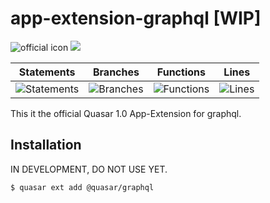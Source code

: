 # app-extension-graphql [WIP]
![official icon](https://img.shields.io/badge/Quasar%201.0-Official%20App%20Extension-blue.svg)
<a href="https://v1.quasar-framework.org" target="_blank"><img src="https://badge.fury.io/js/%40quasar%2Fquasar-app-extension-graphql.svg"></a>

| Statements | Branches | Functions | Lines |
 |-------|------------|----------|-----------|
 | ![Statements](#statements# "Make me better!") | ![Branches](#branches# "Make me better!") | ![Functions](#functions# "Make me better!") | ![Lines](#lines# "Make me better!") 

This it the official Quasar 1.0 App-Extension for graphql.

## Installation
IN DEVELOPMENT, DO NOT USE YET.

```
$ quasar ext add @quasar/graphql
```
